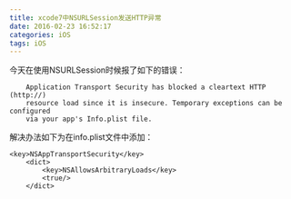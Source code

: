 ```yaml
---
title: xcode7中NSURLSession发送HTTP异常
date: 2016-02-23 16:52:17
categories: iOS
tags: iOS
---
```

今天在使用NSURLSession时候报了如下的错误：
```
    Application Transport Security has blocked a cleartext HTTP (http://) 
    resource load since it is insecure. Temporary exceptions can be configured 
    via your app's Info.plist file.
```
解决办法如下为在info.plist文件中添加：
```
<key>NSAppTransportSecurity</key>
    <dict>
        <key>NSAllowsArbitraryLoads</key>
        <true/>
    </dict>
```